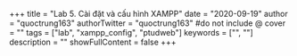 +++
title = "Lab 5. Cài đặt và cấu hình XAMPP"
date = "2020-09-19"
author = "quoctrung163"
authorTwitter = "quoctrung163" #do not include @
cover = ""
tags = ["lab", "xampp_config", "ptudweb"]
keywords = ["", ""]
description = ""
showFullContent = false
+++
